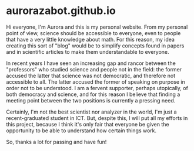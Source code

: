 # aurorazabot.github.io
Hi everyone, I'm Aurora and this is my personal website.
From my personal point of view, science should be accessible to everyone, even to people that have a very little knowledge about math.
For this reason, my idea creating this sort of "blog" would be to simplify concepts found in papers and in scientific articles to make them understandable to everyone.

In recent years I have seen an increasing gap and rancor between the "professors" who studied science and people not in the field: the former accused the latter that science was not democratic, and therefore not accessible to all. The latter accused the former of speaking on purpose in order not to be understood.
I am a fervent supporter, perhaps utopically, of both democracy and science, and for this reason I believe that finding a meeting point between the two positions is currently a pressing need.

Certainly, I'm not the best scientist nor analyzer in the world, I'm just a recent-graduated student in ICT.
But, despite this, I will put all my efforts in this project, because I think it's only fair that everyone be given the opportunity to be able to understand how certain things work.

So, thanks a lot for passing and have fun!
